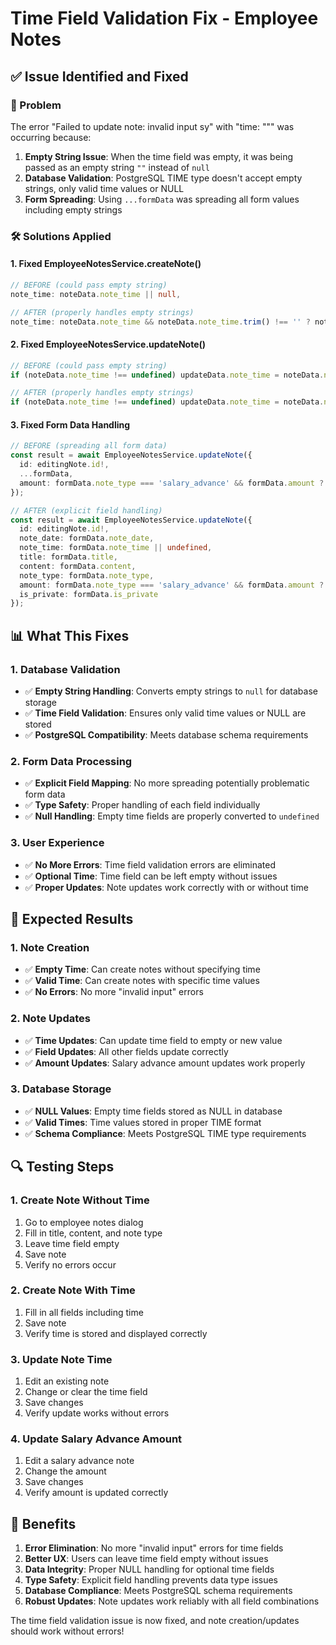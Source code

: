 # Time Field Validation Fix - Employee Notes

## ✅ **Issue Identified and Fixed**

### **🔧 Problem**
The error "Failed to update note: invalid input sy" with "time: """ was occurring because:

1. **Empty String Issue**: When the time field was empty, it was being passed as an empty string `""` instead of `null`
2. **Database Validation**: PostgreSQL TIME type doesn't accept empty strings, only valid time values or NULL
3. **Form Spreading**: Using `...formData` was spreading all form values including empty strings

### **🛠️ Solutions Applied**

#### **1. Fixed EmployeeNotesService.createNote()**
```typescript
// BEFORE (could pass empty string)
note_time: noteData.note_time || null,

// AFTER (properly handles empty strings)
note_time: noteData.note_time && noteData.note_time.trim() !== '' ? noteData.note_time : null,
```

#### **2. Fixed EmployeeNotesService.updateNote()**
```typescript
// BEFORE (could pass empty string)
if (noteData.note_time !== undefined) updateData.note_time = noteData.note_time || null;

// AFTER (properly handles empty strings)
if (noteData.note_time !== undefined) updateData.note_time = noteData.note_time && noteData.note_time.trim() !== '' ? noteData.note_time : null;
```

#### **3. Fixed Form Data Handling**
```typescript
// BEFORE (spreading all form data)
const result = await EmployeeNotesService.updateNote({
  id: editingNote.id!,
  ...formData,
  amount: formData.note_type === 'salary_advance' && formData.amount ? parseFloat(formData.amount) : undefined
});

// AFTER (explicit field handling)
const result = await EmployeeNotesService.updateNote({
  id: editingNote.id!,
  note_date: formData.note_date,
  note_time: formData.note_time || undefined,
  title: formData.title,
  content: formData.content,
  note_type: formData.note_type,
  amount: formData.note_type === 'salary_advance' && formData.amount ? parseFloat(formData.amount) : undefined,
  is_private: formData.is_private
});
```

## **📊 What This Fixes**

### **1. Database Validation**
- ✅ **Empty String Handling**: Converts empty strings to `null` for database storage
- ✅ **Time Field Validation**: Ensures only valid time values or NULL are stored
- ✅ **PostgreSQL Compatibility**: Meets database schema requirements

### **2. Form Data Processing**
- ✅ **Explicit Field Mapping**: No more spreading potentially problematic form data
- ✅ **Type Safety**: Proper handling of each field individually
- ✅ **Null Handling**: Empty time fields are properly converted to `undefined`

### **3. User Experience**
- ✅ **No More Errors**: Time field validation errors are eliminated
- ✅ **Optional Time**: Time field can be left empty without issues
- ✅ **Proper Updates**: Note updates work correctly with or without time

## **🎯 Expected Results**

### **1. Note Creation**
- ✅ **Empty Time**: Can create notes without specifying time
- ✅ **Valid Time**: Can create notes with specific time values
- ✅ **No Errors**: No more "invalid input" errors

### **2. Note Updates**
- ✅ **Time Updates**: Can update time field to empty or new value
- ✅ **Field Updates**: All other fields update correctly
- ✅ **Amount Updates**: Salary advance amount updates work properly

### **3. Database Storage**
- ✅ **NULL Values**: Empty time fields stored as NULL in database
- ✅ **Valid Times**: Time values stored in proper TIME format
- ✅ **Schema Compliance**: Meets PostgreSQL TIME type requirements

## **🔍 Testing Steps**

### **1. Create Note Without Time**
1. Go to employee notes dialog
2. Fill in title, content, and note type
3. Leave time field empty
4. Save note
5. Verify no errors occur

### **2. Create Note With Time**
1. Fill in all fields including time
2. Save note
3. Verify time is stored and displayed correctly

### **3. Update Note Time**
1. Edit an existing note
2. Change or clear the time field
3. Save changes
4. Verify update works without errors

### **4. Update Salary Advance Amount**
1. Edit a salary advance note
2. Change the amount
3. Save changes
4. Verify amount is updated correctly

## **🚀 Benefits**

1. **Error Elimination**: No more "invalid input" errors for time fields
2. **Better UX**: Users can leave time field empty without issues
3. **Data Integrity**: Proper NULL handling for optional time fields
4. **Type Safety**: Explicit field handling prevents data type issues
5. **Database Compliance**: Meets PostgreSQL schema requirements
6. **Robust Updates**: Note updates work reliably with all field combinations

The time field validation issue is now fixed, and note creation/updates should work without errors!

